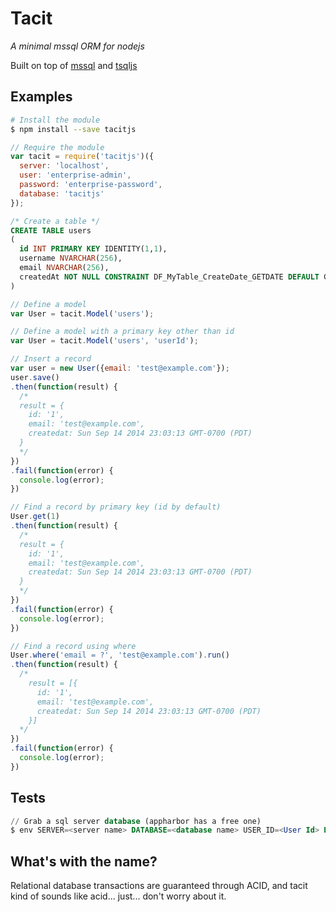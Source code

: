 # Tacit
_A minimal mssql ORM for nodejs_

Built on top of [mssql](https://github.com/patriksimek/node-mssql) and [tsqljs](https://github.com/swlkr/tsqljs)

## Examples

```bash
# Install the module
$ npm install --save tacitjs
```

```js
// Require the module
var tacit = require('tacitjs')({
  server: 'localhost',
  user: 'enterprise-admin',
  password: 'enterprise-password',
  database: 'tacitjs'
});
```

```sql
/* Create a table */
CREATE TABLE users
(
  id INT PRIMARY KEY IDENTITY(1,1),
  username NVARCHAR(256),
  email NVARCHAR(256),
  createdAt NOT NULL CONSTRAINT DF_MyTable_CreateDate_GETDATE DEFAULT GETDATE()
)
```

```js
// Define a model
var User = tacit.Model('users');

// Define a model with a primary key other than id
var User = tacit.Model('users', 'userId');

// Insert a record
var user = new User({email: 'test@example.com'});
user.save()
.then(function(result) {
  /*
  result = {
    id: '1',
    email: 'test@example.com',
    createdat: Sun Sep 14 2014 23:03:13 GMT-0700 (PDT)
  }
  */
})
.fail(function(error) {
  console.log(error);
})

// Find a record by primary key (id by default)
User.get(1)
.then(function(result) {
  /*
  result = {
    id: '1',
    email: 'test@example.com',
    createdat: Sun Sep 14 2014 23:03:13 GMT-0700 (PDT)
  }
  */
})
.fail(function(error) {
  console.log(error);
})

// Find a record using where
User.where('email = ?', 'test@example.com').run()
.then(function(result) {
  /*
    result = [{
      id: '1',
      email: 'test@example.com',
      createdat: Sun Sep 14 2014 23:03:13 GMT-0700 (PDT)
    }]
  */
})
.fail(function(error) {
  console.log(error);
})
```

## Tests

```sql
// Grab a sql server database (appharbor has a free one)
$ env SERVER=<server name> DATABASE=<database name> USER_ID=<User Id> PASSWORD=<Password> mocha
```

## What's with the name?

Relational database transactions are guaranteed through ACID, and tacit kind of
sounds like acid... just... don't worry about it.
